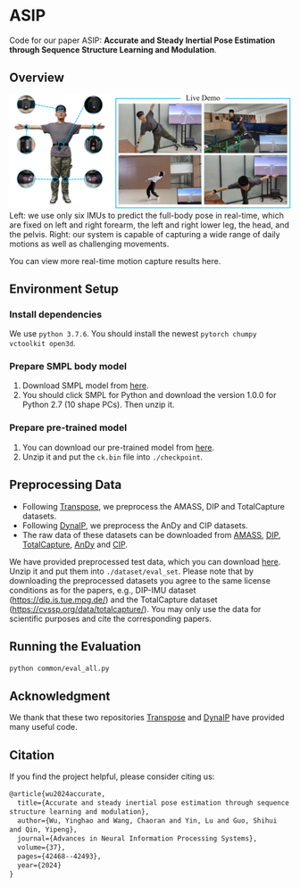 # ASIP
Code for our paper ASIP: **Accurate and Steady Inertial Pose Estimation through Sequence Structure Learning and Modulation**. 

## Overview
![teaser](figures/teaser.png)
Left: we use only six IMUs to predict the full-body pose in real-time, which are fixed on left and right forearm, the left and right lower leg, the head, and the pelvis. Right: our system is capable of capturing a wide range of daily motions as well as challenging movements.

You can view more real-time motion capture results here. 
## Environment Setup

### Install dependencies
We use ```python 3.7.6```. You should install the newest ```pytorch chumpy vctoolkit open3d```.

### Prepare SMPL body model
1. Download SMPL model from [here](https://smpl.is.tue.mpg.de/). 
2. You should click SMPL for Python and download the version 1.0.0 for Python 2.7 (10 shape PCs). Then unzip it.

### Prepare pre-trained model
1. You can download our pre-trained model from [here](https://pan.baidu.com/s/1BxD0FC19Lxy_bf3aOeNaLw?pwd=lhu7).
2. Unzip it and put the `ck.bin` file into `./checkpoint`.

## Preprocessing Data
- Following [Transpose](https://github.com/Xinyu-Yi/TransPose), we preprocess the AMASS, DIP and TotalCapture datasets.
- Following [DynaIP](https://github.com/dx118/dynaip), we preprocess the AnDy and CIP datasets.
- The raw data of these datasets can be downloaded from [AMASS](https://amass.is.tue.mpg.de/), [DIP](https://dip.is.tue.mpg.de/), [TotalCapture](https://cvssp.org/data/totalcapture/), [AnDy](https://zenodo.org/records/3254403) and [CIP](https://zenodo.org/records/5801928).

We have provided preprocessed test data, which you can download [here](https://pan.baidu.com/s/1BxD0FC19Lxy_bf3aOeNaLw?pwd=lhu7).  Unzip it and put them into `./dataset/eval_set`. Please note that by downloading the preprocessed datasets you agree to the same license conditions as for the papers, e.g., DIP-IMU dataset (https://dip.is.tue.mpg.de/) and the TotalCapture dataset (https://cvssp.org/data/totalcapture/). You may only use the data for scientific purposes and cite the corresponding papers.

## Running the Evaluation
```python common/eval_all.py```
  
## Acknowledgment
We thank that these two repositories [Transpose](https://github.com/Xinyu-Yi/TransPose) and [DynaIP](https://github.com/dx118/dynaip) have provided many useful code. 
## Citation

If you find the project helpful, please consider citing us:
```bibtext
@article{wu2024accurate,
  title={Accurate and steady inertial pose estimation through sequence structure learning and modulation},
  author={Wu, Yinghao and Wang, Chaoran and Yin, Lu and Guo, Shihui and Qin, Yipeng},
  journal={Advances in Neural Information Processing Systems},
  volume={37},
  pages={42468--42493},
  year={2024}
}
```
